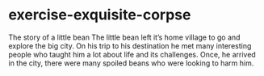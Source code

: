 # exercise-exquisite-corpse
The story of a little bean
The little bean left it’s home village to go and explore the big city.  On his trip to his destination he met many interesting people who taught him a lot about life and its challenges. Once, he arrived in the city, there were many spoiled beans who were looking to harm him. 
